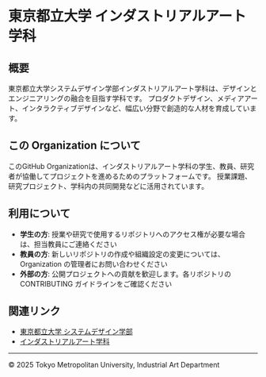 # 東京都立大学 インダストリアルアート学科

## 概要

東京都立大学システムデザイン学部インダストリアルアート学科は、デザインとエンジニアリングの融合を目指す学科です。
プロダクトデザイン、メディアアート、インタラクティブデザインなど、幅広い分野で創造的な人材を育成しています。

## この Organization について

このGitHub Organizationは、インダストリアルアート学科の学生、教員、研究者が協働してプロジェクトを進めるためのプラットフォームです。
授業課題、研究プロジェクト、学科内の共同開発などに活用されています。

## 利用について

- **学生の方**: 授業や研究で使用するリポジトリへのアクセス権が必要な場合は、担当教員にご連絡ください
- **教員の方**: 新しいリポジトリの作成や組織設定の変更については、Organization の管理者にお問い合わせください
- **外部の方**: 公開プロジェクトへの貢献を歓迎します。各リポジトリの CONTRIBUTING ガイドラインをご確認ください

## 関連リンク

- [東京都立大学 システムデザイン学部](https://www.tmu.ac.jp/academics/faculty/sd.html)
- [インダストリアルアート学科](https://industrial-art.sd.tmu.ac.jp/)

---

© 2025 Tokyo Metropolitan University, Industrial Art Department
